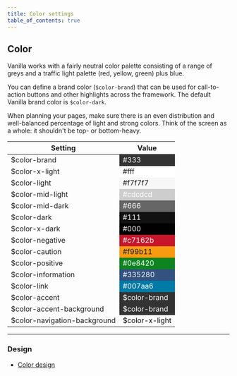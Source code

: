 ```yaml
---
title: Color settings
table_of_contents: true
---
```


## Color

Vanilla works with a fairly neutral color palette consisting of a range of greys and a traffic light palette (red, yellow, green) plus blue.

You can define a brand color (`$color-brand`) that can be used for call-to-action buttons and other highlights across the framework. The default Vanilla brand color is `$color-dark`.

When planning your pages, make sure there is an even distribution and well-balanced percentage of light and strong colors. Think of the screen as a whole: it shouldn't be top- or bottom-heavy.

<div>
<table>
<thead>
<tr>
<th>Setting</th>
<th>Value</th>
</tr>
</thead>
<tbody>
<tr>
<td>$color-brand</td>
<td style="background-color: #333; color: #fff;">#333</td>
</tr>
<tr>
<td>$color-x-light</td>
<td style="background-color: #fff;">#fff</td>
</tr>
<tr>
<td>$color-light</td>
<td style="background-color: #f7f7f7;">#f7f7f7</td>
</tr>
<tr>
<td>$color-mid-light</td>
<td style="background-color: #cdcdcd; color: #fff;">#cdcdcd</td>
</tr>
<tr>
<td>$color-mid-dark</td>
<td style="background-color: #666; color: #fff;">#666</td>
</tr>
<tr>
<td>$color-dark</td>
<td style="background-color: #111; color: #fff;">#111</td>
</tr>
<tr>
<td>$color-x-dark</td>
<td style="background-color: #000; color: #fff;">#000</td>
</tr>
<tr>
<td>$color-negative</td>
<td style="background-color: #c7162b; color: #fff;">#c7162b</td>
</tr>
<tr>
<td>$color-caution</td>
<td style="background-color: #f99b11;">#f99b11</td>
</tr>
<tr>
<td>$color-positive</td>
<td style="background-color: #0e8420; color: #fff;">#0e8420</td>
</tr>
<tr>
<td>$color-information</td>
<td style="background-color: #335280; color: #fff;">#335280</td>
</tr>
<tr>
<td>$color-link</td>
<td style="background-color: #007aa6; color: #fff;">#007aa6</td>
</tr>
<tr>
<td>$color-accent</td>
<td style="background-color: #333; color: #fff;">$color-brand</td>
</tr>
<tr>
<td>$color-accent-background</td>
<td style="background-color: #333; color: #fff;">$color-brand</td>
</tr>
<tr>
<td>$color-navigation-background</td>
<td style="background-color: #fff; color: #000;">$color-x-light</td>
</tr>
</tbody>
</table>

</div>

<hr />

### Design

* [Color design](https://github.com/ubuntudesign/vanilla-design/tree/master/Color)
